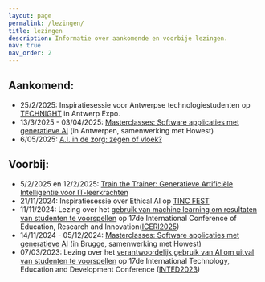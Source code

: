 ```yaml
---
layout: page
permalink: /lezingen/
title: lezingen
description: Informatie over aankomende en voorbije lezingen.
nav: true
nav_order: 2
---
```


## Aankomend:
- 25/2/2025: Inspiratiesessie voor Antwerpse technologiestudenten op [TECHNIGHT](https://www.technight.be/) in Antwerp Expo.
- 13/3/2025 - 03/04/2025: [Masterclasses: Software applicaties met generatieve AI](https://www.ap.be/event/masterclass-software-applicaties-met-generatieve-ai-editie-2-2025) (in Antwerpen, samenwerking met Howest)
- 6/05/2025: [A.I. in de zorg: zegen of vloek?](https://www.ap.be/event/lezingen-binnen-de-sociaal-agogische-community-2025)

## Voorbij:
- 5/2/2025 en 12/2/2025: [Train the Trainer: Generatieve Artificiële Intelligentie voor IT-leerkrachten](https://www.ap.be/event/train-trainer-generatieve-artificiele-intelligentie-voor-it-leerkrachten)
- 21/11/2024: Inspiratiesessie over Ethical AI op [TINC FEST](https://apbc.be/tincfest)
- 11/11/2024: Lezing over het [gebruik van machine learning om resultaten van studenten te voorspellen](https://library.iated.org/view/CASTEELS2024PRE) op 17de International Conference of Education, Research and Innovation([ICERI2025](https://iated.org/iceri/))
- 14/11/2024 - 05/12/2024: [Masterclasses: Software applicaties met generatieve AI](https://www.howest.be/nl/opleidingen/navormingen/masterclass-software-applicaties-met-generatieve-ai#algemeen) (in Brugge, samenwerking met Howest)
- 07/03/2023: Lezing over het [verantwoordelijk gebruik van AI om uitval van studenten te voorspellen](https://library.iated.org/view/CASTEELS2023ANE) op 17de International Technology, Education and Development Conference ([INTED2023](https://iated.org/inted/))